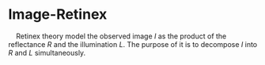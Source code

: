 # Image-Retinex
&nbsp; &nbsp; Retinex theory model the observed image _I_ as the product of the reflectance _R_ and the illumination _L_. The purpose of it is to decompose _I_ into _R_ and _L_ simultaneously.
